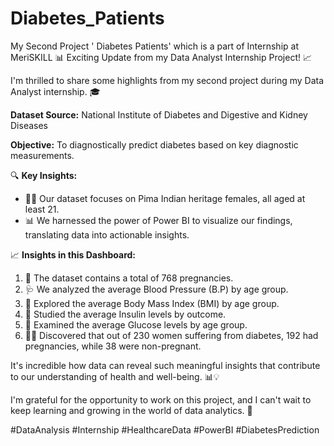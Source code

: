 # Diabetes_Patients
My Second Project ' Diabetes Patients' which is a part of Internship at MeriSKILL
📊 Exciting Update from my Data Analyst Internship Project! 📈

I'm thrilled to share some highlights from my second project during my Data Analyst internship. 🎓

**Dataset Source:** National Institute of Diabetes and Digestive and Kidney Diseases

**Objective:** To diagnostically predict diabetes based on key diagnostic measurements.

🔍 **Key Insights:**
- 🙋‍♀️ Our dataset focuses on Pima Indian heritage females, all aged at least 21.
- 📊 We harnessed the power of Power BI to visualize our findings, translating data into actionable insights.

📈 **Insights in this Dashboard:**
1. 🤰 The dataset contains a total of 768 pregnancies.
2. 🩺 We analyzed the average Blood Pressure (B.P) by age group.
3. 🧴 Explored the average Body Mass Index (BMI) by age group.
4. 💉 Studied the average Insulin levels by outcome.
5. 🍬 Examined the average Glucose levels by age group.
6. 👩‍⚕️ Discovered that out of 230 women suffering from diabetes, 192 had pregnancies, while 38 were non-pregnant.

It's incredible how data can reveal such meaningful insights that contribute to our understanding of health and well-being. 📊💡

I'm grateful for the opportunity to work on this project, and I can't wait to keep learning and growing in the world of data analytics. 🚀

#DataAnalysis #Internship #HealthcareData #PowerBI #DiabetesPrediction

